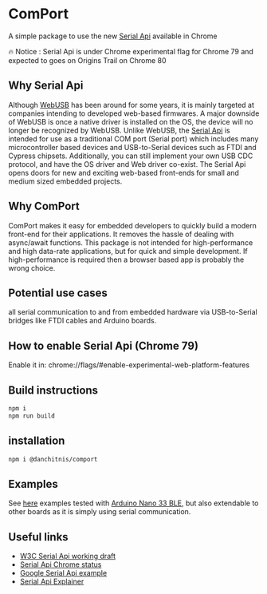 # ComPort

A simple package to use the new [Serial Api](https://wicg.github.io/serial/) available in Chrome

🔥 Notice : Serial Api is under Chrome experimental flag for Chrome 79 and expected to goes on Origins Trail on Chrome 80

## Why Serial Api

Although [WebUSB](https://wicg.github.io/webusb/) has been around for some years, it is mainly targeted at companies intending to developed web-based firmwares. A major downside of WebUSB is once a native driver is installed on the OS, the device will no longer be recognized by WebUSB. Unlike WebUSB, the [Serial Api](https://wicg.github.io/serial/) is intended for use as a traditional COM port (Serial port) which includes many microcontroller based devices and USB-to-Serial devices such as FTDI and Cypress chipsets. Additionally, you can still implement your own USB CDC protocol, and have the OS driver and Web driver co-exist. The Serial Api opens doors for new and exciting web-based front-ends for small and medium sized embedded projects.

## Why ComPort

ComPort makes it easy for embedded developers to quickly build a modern front-end for their applications. It removes the hassle of dealing with async/await functions. This package is not intended for high-performance and high data-rate applications, but for quick and simple development. If high-performance is required then a browser based app is probably the wrong choice.  

## Potential use cases

all serial communication to and from embedded hardware via USB-to-Serial bridges like FTDI cables and Arduino boards.

## How to enable Serial Api (Chrome 79)

Enable it in: chrome://flags/#enable-experimental-web-platform-features

## Build instructions

```bash
npm i
npm run build
```

## installation

```bash
npm i @danchitnis/comport
```

## Examples

See [here](https://github.com/danchitnis/Serial-API-Examples) examples tested with [Arduino Nano 33 BLE](https://store.arduino.cc/arduino-nano-33-ble), but also extendable to other boards as it is simply using serial communication.

## Useful links

* [W3C Serial Api working draft](https://wicg.github.io/serial/)
* [Serial Api Chrome status](https://www.chromestatus.com/feature/6577673212002304)
* [Google Serial Api example](https://codelabs.developers.google.com/codelabs/web-serial/#0)
* [Serial Api Explainer](https://github.com/WICG/serial/blob/gh-pages/EXPLAINER.md)
